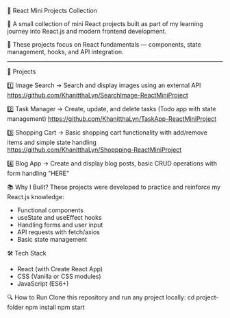 🌟 React Mini Projects Collection

💜 A small collection of mini React projects built as part of my learning journey into React.js and modern frontend development.

💜 These projects focus on React fundamentals — components, state management, hooks, and API integration.

---

🚀 Projects

1️⃣ Image Search 
→ Search and display images using an external API
https://github.com/KhanitthaLyn/SearchImage-ReactMiniProject

2️⃣ Task Manager 
→ Create, update, and delete tasks (Todo app with state management)
https://github.com/KhanitthaLyn/TaskApp-ReactMiniProject

3️⃣ Shopping Cart
→ Basic shopping cart functionality with add/remove items and simple state handling
https://github.com/KhanitthaLyn/Shoppping-ReactMiniProject

4️⃣ Blog App
→ Create and display blog posts, basic CRUD operations with form handling
"HERE"

📚 Why I Built?
These projects were developed to practice and reinforce my React.js knowledge:  
- Functional components  
- useState and useEffect hooks  
- Handling forms and user input  
- API requests with fetch/axios  
- Basic state management


🛠️ Tech Stack
- React (with Create React App)
- CSS (Vanilla or CSS modules)
- JavaScript (ES6+)


🔍 How to Run
Clone this repository and run any project locally:
cd project-folder
npm install
npm start
